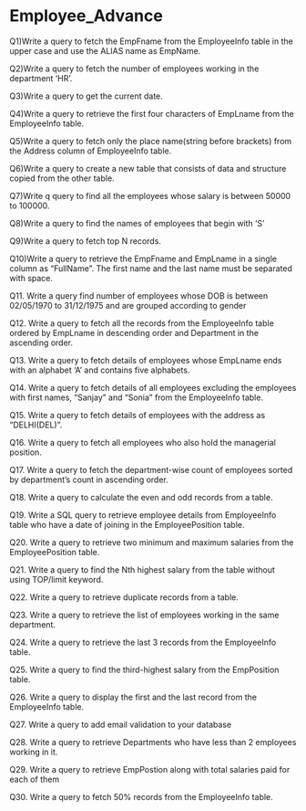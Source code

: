 # Employee_Advance

Q1)Write a query to fetch the EmpFname from the EmployeeInfo table in the upper case and use the ALIAS name as EmpName.

Q2)Write a query to fetch the number of employees working in the department ‘HR’.

Q3)Write a query to get the current date.

Q4)Write a query to retrieve the first four characters of  EmpLname from the EmployeeInfo table.

Q5)Write a query to fetch only the place name(string before brackets) from the Address column of EmployeeInfo table.

Q6)Write a query to create a new table that consists of data and structure copied from the other table.

Q7)Write q query to find all the employees whose salary is between 50000 to 100000.

Q8)Write a query to find the names of employees that begin with ‘S’

Q9)Write a query to fetch top N records.

Q10)Write a query to retrieve the EmpFname and EmpLname in a single column as “FullName”. The first name and the last name must be separated with space.

Q11. Write a query find number of employees whose DOB is between 02/05/1970 to 31/12/1975 and are grouped according to gender

Q12. Write a query to fetch all the records from the EmployeeInfo table ordered by EmpLname in descending order and Department in the ascending order.

Q13. Write a query to fetch details of employees whose EmpLname ends with an alphabet ‘A’ and contains five alphabets.


Q14. Write a query to fetch details of all employees excluding the employees with first names, “Sanjay” and “Sonia” from the EmployeeInfo table.

Q15. Write a query to fetch details of employees with the address as “DELHI(DEL)”.


Q16. Write a query to fetch all employees who also hold the managerial position.


Q17. Write a query to fetch the department-wise count of employees sorted by department’s count in ascending order.


Q18. Write a query to calculate the even and odd records from a table.


Q19. Write a SQL query to retrieve employee details from EmployeeInfo table who have a date of joining in the EmployeePosition table.

Q20. Write a query to retrieve two minimum and maximum salaries from the EmployeePosition table.

Q21. Write a query to find the Nth highest salary from the table without using TOP/limit keyword.

Q22. Write a query to retrieve duplicate records from a table.

Q23. Write a query to retrieve the list of employees working in the same department.


Q24. Write a query to retrieve the last 3 records from the EmployeeInfo table.



Q25. Write a query to find the third-highest salary from the EmpPosition table.


Q26. Write a query to display the first and the last record from the EmployeeInfo table.

Q27. Write a query to add email validation to your database

Q28. Write a query to retrieve Departments who have less than 2 employees working in it.

Q29. Write a query to retrieve EmpPostion along with total salaries paid for each of them

Q30. Write a query to fetch 50% records from the EmployeeInfo table.
